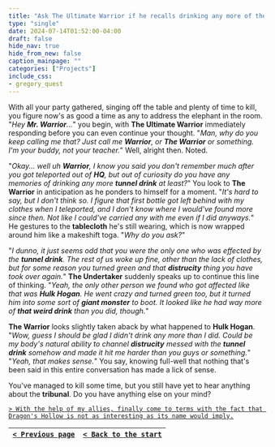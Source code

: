 ```yaml
---
title: "Ask The Ultimate Warrior if he recalls drinking any more of the tunnel drink since Wrestlympus, or if his sickly green color was the result of just the first sip."
type: "single"
date: 2024-07-14T01:52:00-04:00
draft: false
hide_nav: true
hide_from_new: false
caption_mainpage: ""
categories: ["Projects"]
include_css:
- gregory_quest
---
```


With all your party gathered, singing off the table and plenty of time to kill, you figure now's as good a time as any to address the elephant in the room. "*Hey **Mr. Warrior**...*" you begin, with **The Ultimate Warrior** immediately responding before you can even continue your thought. "*Man, why do you keep calling me that? Just call me **Warrior**, or **The Warrior** or something. I'm your buddy, not your teacher.*" Well, alright then. Noted.

"*Okay... well uh **Warrior**, I know you said you don't remember much after you got teleported out of **HQ**, but out of curiosity do you have any memories of drinking any more **tunnel drink** at least?*" You look to **The Warrior** in anticipation as he ponders to himself for a moment. "*It's hard to say, but I don't think so. I figure that first bottle got left behind with my clothes when I teleported, and I don't know where I would've found more since then. Not like I could've carried any with me even if I did anyways.*" He gestures to the **tablecloth** he's still wearing, which is now wrapped around him like a makeshift toga. "*Why do you ask?*"

"*I dunno, it just seems odd that you were the only one who was effected by the **tunnel drink**. The rest of us woke up fine, other than the lack of clothes, but for some reason you turned green and that **distrucity** thing you have took over again.*" **The Undertaker** suddenly speaks up to continue this line of thinking. "*Yeah, the only other person we found who got affected like that was **Hulk Hogan**. He went crazy and turned green too, but it turned him into some sort of **giant monster** to boot. It looked like he had way more of **that weird drink** than you did, though.*"

**The Warrior** looks slightly taken aback by what happened to **Hulk Hogan**. "*Wow, guess I should be glad I didn't drink any more than I did. Could be my body's natural ability to channel **distrucity** messed with the **tunnel drink** somehow and made it hit me harder than you guys or something.*" "*Yeah, that makes sense.*" You say, knowing full-well that nothing that's been said in this entire conversation has made a lick of sense.

You've managed to kill some time, but you still have yet to hear anything about the **tribunal**. Do you have anything else on your mind?

[``> With the help of my allies, finally come to terms with the fact that Dragon's Hollow is not as interesting as its name would imply.``](../142)

|[``< Previous page``](../140)|[``< Back to the start``](../)|
|---|---|